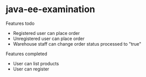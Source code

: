 # java-ee-examination
Features todo
- Registered user can place order
- Unregistered user can place order
- Warehouse staff can change order status processed to "true"

Features completed
- User can list products
- User can register
